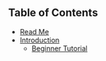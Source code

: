 ## Table of Contents

* [Read Me](/README.md)
* [Introduction](/docs/introduction/README.md)
  * [Beginner Tutorial](/docs/introduction/BeginnerTutorial.md)
